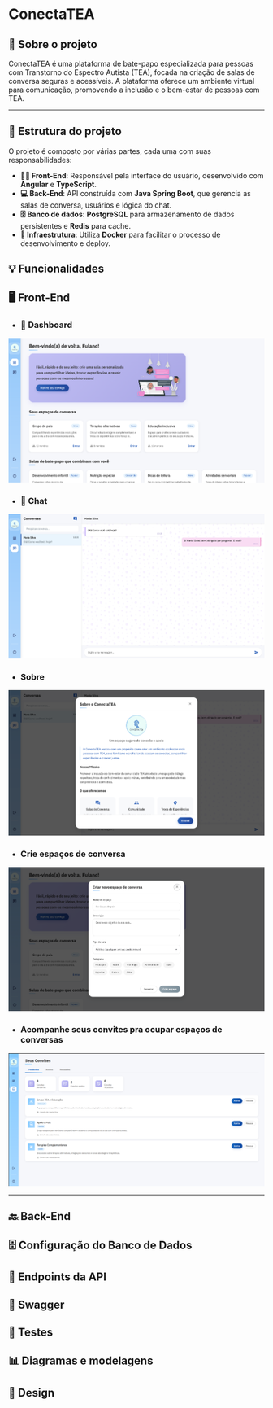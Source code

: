 # ConectaTEA

## 📖 Sobre o projeto

ConectaTEA é uma plataforma de bate-papo especializada para pessoas com Transtorno do Espectro Autista (TEA), focada na criação de salas de conversa seguras e acessíveis. A plataforma oferece um ambiente virtual para comunicação, promovendo a inclusão e o bem-estar de pessoas com TEA.

---

## 🔧 Estrutura do projeto

O projeto é composto por várias partes, cada uma com suas responsabilidades:

- **👨‍💻 Front-End**: Responsável pela interface do usuário, desenvolvido com **Angular** e **TypeScript**.
- **💻 Back-End**: API construída com **Java Spring Boot**, que gerencia as salas de conversa, usuários e lógica do chat.
- **🗄️ Banco de dados**: **PostgreSQL** para armazenamento de dados persistentes e **Redis** para cache.
- **🚀 Infraestrutura**: Utiliza **Docker** para facilitar o processo de desenvolvimento e deploy.

## 💡 Funcionalidades


## 🖥️ Front-End 
- ### 📸 Dashboard
![alt text](frontend/conectaTEA/public/assets/images/image.png)

- ### 💬 Chat
![alt text](frontend/conectaTEA/public/assets/images/image-1.png)

- ### Sobre
![alt text](frontend/conectaTEA/public/assets/images/image-2.png)

- ### Crie espaços de conversa
![alt text](frontend/conectaTEA/public/assets/images/image-3.png)

- ### Acompanhe seus convites pra ocupar espaços de conversas
![alt text](frontend/conectaTEA/public/assets/images/image-4.png)

---

## 🔙 Back-End


## 🗄️ Configuração do Banco de Dados


## 📜 Endpoints da API


## 🚀 Swagger


## 🧪 Testes


## 📊 Diagramas e modelagens


## 🎨 Design